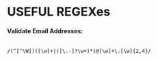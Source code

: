 # USEFUL REGEXes

#### Validate Email Addresses:

```regex

/(^[^\W])([\w]+|([\.-]?\w+)*)@[\w]+\.[\w]{2,4}/
```
